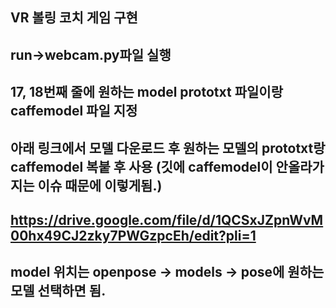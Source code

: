 ﻿## VR 볼링 코치 게임 구현

## run->webcam.py파일 실행
## 17, 18번째 줄에 원하는 model prototxt 파일이랑 caffemodel 파일 지정

## 아래 링크에서 모델 다운로드 후 원하는 모델의 prototxt랑 caffemodel 복붙 후 사용 (깃에 caffemodel이 안올라가지는 이슈 때문에 이렇게됨.)
## https://drive.google.com/file/d/1QCSxJZpnWvM00hx49CJ2zky7PWGzpcEh/edit?pli=1

## model 위치는 openpose -> models -> pose에 원하는 모델 선택하면 됨.
